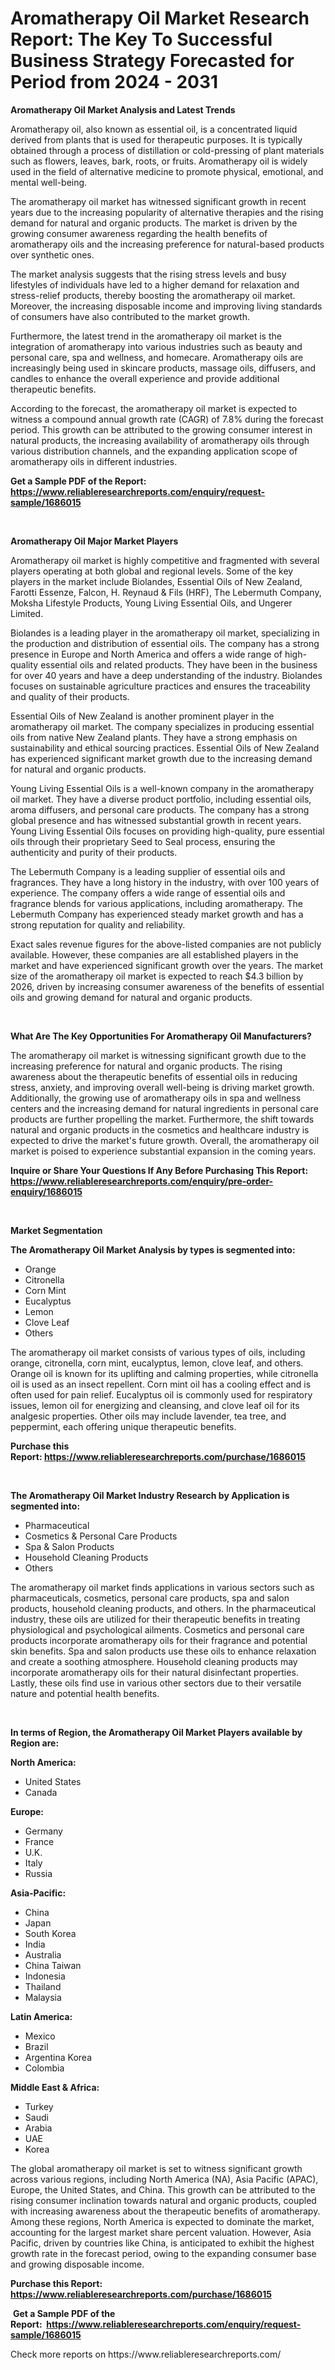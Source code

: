 <p><h1>Aromatherapy Oil Market Research Report: The Key To Successful Business Strategy Forecasted for Period from 2024 - 2031</h1></p><p><strong>Aromatherapy Oil Market Analysis and Latest Trends</strong></p>
<p><p>Aromatherapy oil, also known as essential oil, is a concentrated liquid derived from plants that is used for therapeutic purposes. It is typically obtained through a process of distillation or cold-pressing of plant materials such as flowers, leaves, bark, roots, or fruits. Aromatherapy oil is widely used in the field of alternative medicine to promote physical, emotional, and mental well-being.</p><p>The aromatherapy oil market has witnessed significant growth in recent years due to the increasing popularity of alternative therapies and the rising demand for natural and organic products. The market is driven by the growing consumer awareness regarding the health benefits of aromatherapy oils and the increasing preference for natural-based products over synthetic ones.</p><p>The market analysis suggests that the rising stress levels and busy lifestyles of individuals have led to a higher demand for relaxation and stress-relief products, thereby boosting the aromatherapy oil market. Moreover, the increasing disposable income and improving living standards of consumers have also contributed to the market growth.</p><p>Furthermore, the latest trend in the aromatherapy oil market is the integration of aromatherapy into various industries such as beauty and personal care, spa and wellness, and homecare. Aromatherapy oils are increasingly being used in skincare products, massage oils, diffusers, and candles to enhance the overall experience and provide additional therapeutic benefits.</p><p>According to the forecast, the aromatherapy oil market is expected to witness a compound annual growth rate (CAGR) of 7.8% during the forecast period. This growth can be attributed to the growing consumer interest in natural products, the increasing availability of aromatherapy oils through various distribution channels, and the expanding application scope of aromatherapy oils in different industries.</p></p>
<p><strong>Get a Sample PDF of the Report:&nbsp; <a href="https://www.reliableresearchreports.com/enquiry/request-sample/1686015">https://www.reliableresearchreports.com/enquiry/request-sample/1686015</a></strong></p>
<p>&nbsp;</p>
<p><strong>Aromatherapy Oil Major Market Players</strong></p>
<p><p>Aromatherapy oil market is highly competitive and fragmented with several players operating at both global and regional levels. Some of the key players in the market include Biolandes, Essential Oils of New Zealand, Farotti Essenze, Falcon, H. Reynaud & Fils (HRF), The Lebermuth Company, Moksha Lifestyle Products, Young Living Essential Oils, and Ungerer Limited. </p><p>Biolandes is a leading player in the aromatherapy oil market, specializing in the production and distribution of essential oils. The company has a strong presence in Europe and North America and offers a wide range of high-quality essential oils and related products. They have been in the business for over 40 years and have a deep understanding of the industry. Biolandes focuses on sustainable agriculture practices and ensures the traceability and quality of their products. </p><p>Essential Oils of New Zealand is another prominent player in the aromatherapy oil market. The company specializes in producing essential oils from native New Zealand plants. They have a strong emphasis on sustainability and ethical sourcing practices. Essential Oils of New Zealand has experienced significant market growth due to the increasing demand for natural and organic products. </p><p>Young Living Essential Oils is a well-known company in the aromatherapy oil market. They have a diverse product portfolio, including essential oils, aroma diffusers, and personal care products. The company has a strong global presence and has witnessed substantial growth in recent years. Young Living Essential Oils focuses on providing high-quality, pure essential oils through their proprietary Seed to Seal process, ensuring the authenticity and purity of their products. </p><p>The Lebermuth Company is a leading supplier of essential oils and fragrances. They have a long history in the industry, with over 100 years of experience. The company offers a wide range of essential oils and fragrance blends for various applications, including aromatherapy. The Lebermuth Company has experienced steady market growth and has a strong reputation for quality and reliability. </p><p>Exact sales revenue figures for the above-listed companies are not publicly available. However, these companies are all established players in the market and have experienced significant growth over the years. The market size of the aromatherapy oil market is expected to reach $4.3 billion by 2026, driven by increasing consumer awareness of the benefits of essential oils and growing demand for natural and organic products.</p></p>
<p>&nbsp;</p>
<p><strong>What Are The Key Opportunities For Aromatherapy Oil Manufacturers?</strong></p>
<p><p>The aromatherapy oil market is witnessing significant growth due to the increasing preference for natural and organic products. The rising awareness about the therapeutic benefits of essential oils in reducing stress, anxiety, and improving overall well-being is driving market growth. Additionally, the growing use of aromatherapy oils in spa and wellness centers and the increasing demand for natural ingredients in personal care products are further propelling the market. Furthermore, the shift towards natural and organic products in the cosmetics and healthcare industry is expected to drive the market's future growth. Overall, the aromatherapy oil market is poised to experience substantial expansion in the coming years.</p></p>
<p><strong>Inquire or Share Your Questions If Any Before Purchasing This Report: <a href="https://www.reliableresearchreports.com/enquiry/pre-order-enquiry/1686015">https://www.reliableresearchreports.com/enquiry/pre-order-enquiry/1686015</a></strong></p>
<p>&nbsp;</p>
<p><strong>Market Segmentation</strong></p>
<p><strong>The Aromatherapy Oil Market Analysis by types is segmented into:</strong></p>
<p><ul><li>Orange</li><li>Citronella</li><li>Corn Mint</li><li>Eucalyptus</li><li>Lemon</li><li>Clove Leaf</li><li>Others</li></ul></p>
<p><p>The aromatherapy oil market consists of various types of oils, including orange, citronella, corn mint, eucalyptus, lemon, clove leaf, and others. Orange oil is known for its uplifting and calming properties, while citronella oil is used as an insect repellent. Corn mint oil has a cooling effect and is often used for pain relief. Eucalyptus oil is commonly used for respiratory issues, lemon oil for energizing and cleansing, and clove leaf oil for its analgesic properties. Other oils may include lavender, tea tree, and peppermint, each offering unique therapeutic benefits.</p></p>
<p><strong>Purchase this Report:&nbsp;<a href="https://www.reliableresearchreports.com/purchase/1686015">https://www.reliableresearchreports.com/purchase/1686015</a></strong></p>
<p>&nbsp;</p>
<p><strong>The Aromatherapy Oil Market Industry Research by Application is segmented into:</strong></p>
<p><ul><li>Pharmaceutical</li><li>Cosmetics & Personal Care Products</li><li>Spa & Salon Products</li><li>Household Cleaning Products</li><li>Others</li></ul></p>
<p><p>The aromatherapy oil market finds applications in various sectors such as pharmaceuticals, cosmetics, personal care products, spa and salon products, household cleaning products, and others. In the pharmaceutical industry, these oils are utilized for their therapeutic benefits in treating physiological and psychological ailments. Cosmetics and personal care products incorporate aromatherapy oils for their fragrance and potential skin benefits. Spa and salon products use these oils to enhance relaxation and create a soothing atmosphere. Household cleaning products may incorporate aromatherapy oils for their natural disinfectant properties. Lastly, these oils find use in various other sectors due to their versatile nature and potential health benefits.</p></p>
<p>&nbsp;</p>
<p><strong>In terms of Region, the Aromatherapy Oil Market Players available by Region are:</strong></p>
<p>
    <p> <strong> North America: </strong>
        <ul>
            <li>United States</li>
            <li>Canada</li>
        </ul>
        </p> 
    <p> <strong> Europe: </strong>
        <ul>
            <li>Germany</li>
            <li>France</li>
            <li>U.K.</li>
            <li>Italy</li>
            <li>Russia</li>
        </ul>
        </p> 
    <p> <strong> Asia-Pacific: </strong>
        <ul>
            <li>China</li>
            <li>Japan</li>
            <li>South Korea</li>
            <li>India</li>
            <li>Australia</li>
            <li>China Taiwan</li>
            <li>Indonesia</li>
            <li>Thailand</li>
            <li>Malaysia</li>
        </ul>
        </p> 
    <p> <strong> Latin America: </strong>
        <ul>
            <li>Mexico</li>
            <li>Brazil</li>
            <li>Argentina Korea</li>
            <li>Colombia</li>
        </ul>
        </p> 
    <p> <strong> Middle East & Africa: </strong>
        <ul>
            <li>Turkey</li>
            <li>Saudi</li>
            <li>Arabia</li>
            <li>UAE</li>
            <li>Korea</li>
        </ul>
    </p>
    </p>
<p><p>The global aromatherapy oil market is set to witness significant growth across various regions, including North America (NA), Asia Pacific (APAC), Europe, the United States, and China. This growth can be attributed to the rising consumer inclination towards natural and organic products, coupled with increasing awareness about the therapeutic benefits of aromatherapy. Among these regions, North America is expected to dominate the market, accounting for the largest market share percent valuation. However, Asia Pacific, driven by countries like China, is anticipated to exhibit the highest growth rate in the forecast period, owing to the expanding consumer base and growing disposable income.</p></p>
<p><strong>Purchase this Report: <a href="https://www.reliableresearchreports.com/purchase/1686015">https://www.reliableresearchreports.com/purchase/1686015</a></strong></p>
<p>&nbsp;<strong>Get a Sample PDF of the Report:&nbsp;&nbsp;<a href="https://www.reliableresearchreports.com/enquiry/request-sample/1686015">https://www.reliableresearchreports.com/enquiry/request-sample/1686015</a></strong></p>
<p><strong></strong></p>
<p>Check more reports on https://www.reliableresearchreports.com/</p>